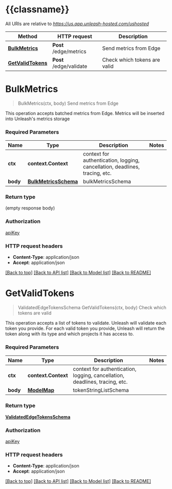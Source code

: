 # {{classname}}

All URIs are relative to *https://us.app.unleash-hosted.com/ushosted*

Method | HTTP request | Description
------------- | ------------- | -------------
[**BulkMetrics**](EdgeApi.md#BulkMetrics) | **Post** /edge/metrics | Send metrics from Edge
[**GetValidTokens**](EdgeApi.md#GetValidTokens) | **Post** /edge/validate | Check which tokens are valid

# **BulkMetrics**
> BulkMetrics(ctx, body)
Send metrics from Edge

This operation accepts batched metrics from Edge. Metrics will be inserted into Unleash's metrics storage

### Required Parameters

Name | Type | Description  | Notes
------------- | ------------- | ------------- | -------------
 **ctx** | **context.Context** | context for authentication, logging, cancellation, deadlines, tracing, etc.
  **body** | [**BulkMetricsSchema**](BulkMetricsSchema.md)| bulkMetricsSchema | 

### Return type

 (empty response body)

### Authorization

[apiKey](../README.md#apiKey)

### HTTP request headers

 - **Content-Type**: application/json
 - **Accept**: application/json

[[Back to top]](#) [[Back to API list]](../README.md#documentation-for-api-endpoints) [[Back to Model list]](../README.md#documentation-for-models) [[Back to README]](../README.md)

# **GetValidTokens**
> ValidatedEdgeTokensSchema GetValidTokens(ctx, body)
Check which tokens are valid

This operation accepts a list of tokens to validate. Unleash will validate each token you provide. For each valid token you provide, Unleash will return the token along with its type and which projects it has access to.

### Required Parameters

Name | Type | Description  | Notes
------------- | ------------- | ------------- | -------------
 **ctx** | **context.Context** | context for authentication, logging, cancellation, deadlines, tracing, etc.
  **body** | [**ModelMap**](map.md)| tokenStringListSchema | 

### Return type

[**ValidatedEdgeTokensSchema**](validatedEdgeTokensSchema.md)

### Authorization

[apiKey](../README.md#apiKey)

### HTTP request headers

 - **Content-Type**: application/json
 - **Accept**: application/json

[[Back to top]](#) [[Back to API list]](../README.md#documentation-for-api-endpoints) [[Back to Model list]](../README.md#documentation-for-models) [[Back to README]](../README.md)


